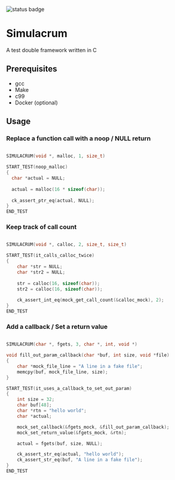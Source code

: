 ![status badge](https://travis-ci.org/ztbrown/Simulacrum.svg?branch=master)
# Simulacrum

A test double framework written in C

## Prerequisites 
- gcc
- Make
- c99
- Docker (optional) 

## Usage

### Replace a function call with a noop / NULL return

```C

SIMULACRUM(void *, malloc, 1, size_t)

START_TEST(noop_malloc)
{
  char *actual = NULL;
  
  actual = malloc(16 * sizeof(char));
  
  ck_assert_ptr_eq(actual, NULL);
}
END_TEST

```
### Keep track of call count

```C

SIMULACRUM(void *, calloc, 2, size_t, size_t)

START_TEST(it_calls_calloc_twice)
{
    char *str = NULL;
    char *str2 = NULL;
    
    str = calloc(16, sizeof(char));
    str2 = calloc(16, sizeof(char));
    
    ck_assert_int_eq(mock_get_call_count(&calloc_mock), 2);
}
END_TEST

```

### Add a callback / Set a return value 

```C

SIMULACRUM(char *, fgets, 3, char *, int, void *)

void fill_out_param_callback(char *buf, int size, void *file)
{
    char *mock_file_line = "A line in a fake file";
    memcpy(buf, mock_file_line, size);
}

START_TEST(it_uses_a_callback_to_set_out_param)
{
    int size = 32;
    char buf[48];
    char *rtn = "hello world";
    char *actual;

    mock_set_callback(&fgets_mock, &fill_out_param_callback);
    mock_set_return_value(&fgets_mock, &rtn);

    actual = fgets(buf, size, NULL);

    ck_assert_str_eq(actual, "hello world");
    ck_assert_str_eq(buf, "A line in a fake file");
}
END_TEST

```
